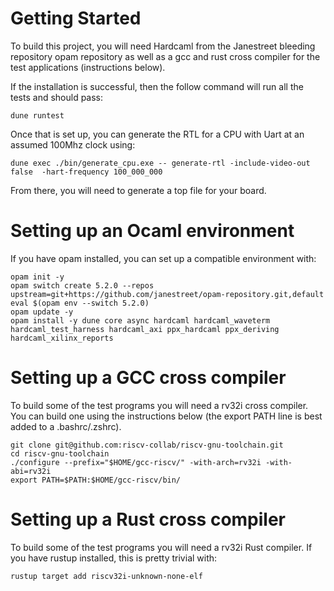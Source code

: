 # Getting Started

To build this project, you will need Hardcaml from the Janestreet bleeding repository opam repository as well as a gcc and rust cross compiler for the test applications (instructions below).

If the installation is successful, then the follow command will run all the tests and should pass:
```
dune runtest
```

Once that is set up, you can generate the RTL for a CPU with Uart at an assumed 100Mhz clock using:
```
dune exec ./bin/generate_cpu.exe -- generate-rtl -include-video-out false  -hart-frequency 100_000_000
```

From there, you will need to generate a top file for your board.

# Setting up an Ocaml environment 

If you have opam installed, you can set up a compatible environment with:
```
opam init -y
opam switch create 5.2.0 --repos upstream=git+https://github.com/janestreet/opam-repository.git,default
eval $(opam env --switch 5.2.0)
opam update -y
opam install -y dune core async hardcaml hardcaml_waveterm hardcaml_test_harness hardcaml_axi ppx_hardcaml ppx_deriving hardcaml_xilinx_reports
```

# Setting up a GCC cross compiler

To build some of the test programs you will need a rv32i cross compiler. You can build one using the instructions below (the export PATH line is best added to a .bashrc/.zshrc).

```
git clone git@github.com:riscv-collab/riscv-gnu-toolchain.git
cd riscv-gnu-toolchain
./configure --prefix="$HOME/gcc-riscv/" -with-arch=rv32i -with-abi=rv32i
export PATH=$PATH:$HOME/gcc-riscv/bin/
```

# Setting up a Rust cross compiler

To build some of the test programs you will need a rv32i Rust compiler. If you have rustup installed, this is pretty trivial with:

```
rustup target add riscv32i-unknown-none-elf
```
